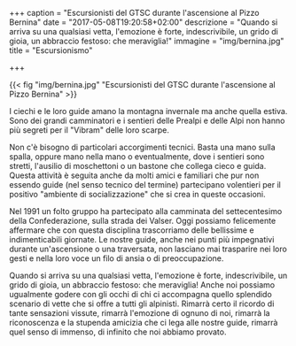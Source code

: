 +++
caption = "Escursionisti del GTSC durante l'ascensione al Pizzo Bernina"
date = "2017-05-08T19:20:58+02:00"
descrizione = "Quando si arriva su una qualsiasi vetta, l'emozione è forte, indescrivibile, un grido di gioia, un abbraccio festoso: che meraviglia!"
immagine = "img/bernina.jpg"
title = "Escursionismo"

+++

{{< fig "img/bernina.jpg" "Escursionisti del GTSC durante l'ascensione al Pizzo Bernina" >}}

I ciechi e le loro guide amano la montagna invernale ma anche quella estiva. Sono dei grandi camminatori e i sentieri delle Prealpi e delle Alpi non hanno più segreti per il "Vibram" delle loro scarpe.

Non c'è bisogno di particolari accorgimenti tecnici. Basta una mano sulla spalla, oppure mano nella mano o eventualmente, dove i sentieri sono stretti, l'ausilio di moschettoni o un bastone che collega cieco e guida.
Questa attività è seguita anche da molti amici e familiari che pur non essendo guide (nel senso tecnico del termine) partecipano volentieri per il positivo "ambiente di socializzazione" che si crea in queste occasioni.

Nel 1991 un folto gruppo ha partecipato alla camminata del settecentesimo della Confederazione, sulla strada dei Valser.
Oggi possiamo felicemente affermare che con questa disciplina trascorriamo delle bellissime e indimenticabili giornate. Le nostre guide, anche nei punti più impegnativi durante un'ascensione o una traversata, non lasciano mai trasparire nei loro gesti e nella loro voce un filo di ansia o di preoccupazione.

Quando si arriva su una qualsiasi vetta, l'emozione è forte, indescrivibile, un grido di gioia, un abbraccio festoso: che meraviglia!
Anche noi possiamo ugualmente godere con gli occhi di chi ci accompagna quello splendido scenario di vette che si offre a tutti gli alpinisti. Rimarrà certo il ricordo di tante sensazioni vissute, rimarrà l'emozione di ognuno di noi, rimarrà la riconoscenza e la stupenda amicizia che ci lega alle nostre guide, rimarrà quel senso di immenso, di infinito che noi abbiamo provato.
